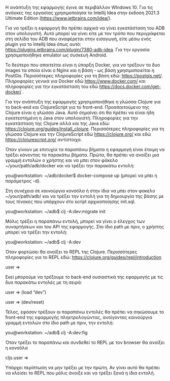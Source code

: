 Η ανάπτυξη της εφαρμογής έγινε σε περιβάλλον WIndows 10. Για τις ανάγκες της εργασίας χρησιμοποίησα το Intellij Idea στην έκδοση 2021.3 Ultimate Edition (https://www.jetbrains.com/idea/).

Για να τρέξει η εφαρμογή θα πρέπει αρχικά να γίνει εγκατάσταση του ADB στον υπολογιστή. Αυτό μπορεί να γίνει είτε με τον τρόπο που περιγράφεται στη σελίδα του ADB που αναφέρεται στην εισαγωγή, 
είτε μέσω ενός plugin για το Intellij Idea όπως αυτό: https://plugins.jetbrains.com/plugin/7380-adb-idea. Για την εργασία χρησιμοποιήθηκε emulator ως συσκευή Android.

Το δεύτερο που απαιτείται είναι η ύπαρξη Docker, για να τρέξουν τα δυο images τα οποία είναι ο Nginx και η βάση - ως βάση χρησιμοποιείται η PostGis. Περισσότερες πληροφορίες για τη βάση εδώ: https://postgis.net/.
Πληροφορίες γενικά για Docker εδώ https://www.docker.com/  και πληροφορίες για την εγκατάσταση του εδώ https://docs.docker.com/get-docker/ .

Για την ανάπτυξη της εφαρμογής χρησιμοποιήθηκε η γλώσσα Clojure για το back-end και ClojureScript για το front-end. Προαπαιτούμενο της Clojure είναι η γλώσσα Java. 
Αυτό σημαίνει ότι θα πρέπει να είναι ήδη εγκατεστημένη η Java στον υπολογιστή. Πληροφορίες για την εγκατάσταση της Clojure αλλά και της Java εδώ: https://clojure.org/guides/install_clojure. 
Περισσότερες πληροφορίες για τη γλώσσα Clojure και την ClojureScript εδώ https://clojure.org/  και εδώ https://clojurescript.org/  αντίστοιχα.

Όταν γίνουν με επιτυχία τα παραπάνω βήματα η εφαρμογή είναι έτοιμη να τρέξει κάνοντας τα παρακάτω βήματα.
Πρώτα, θα πρέπει να ανοίξει μια γραμμή εντολών ο χρήστης και να μπει στον φάκελο ~/your/path/adb/docker και να τρέξει την παρακάτω εντολή:

you@workstation: ~/adb/docker$ docker-compose up (μπορεί να μπει η παράμετρος -d).

Στη συνέχεια σε καινούργια κονσόλα ή στην ίδια να μπει στον φακελο ~/your/path/adb/ και να τρέξει την εντολή για τη δημιουργία της βάσης με τους πίνακες που υπάρχουν στο script αρχικοποίησης init.sql.

you@workstation: ~/adb$ clj -A:dev:migrate init

Μόλις τρέξει η παραπάνω εντολή, μπορεί να γίνει ο έλεγχος των συναρτήσεων και του API της εφαρμογής. Στο ίδιο path με πριν, ο χρήστης μπορεί να τρέξει την εντολή:

you@workstation: ~/adb$ clj -A:dev

Όταν φορτώσει θα ανοίξει το REPL της Clojure. Περισσότερες πληροφορίες για το REPL εδώ: https://clojure.org/guides/repl/introduction 

user =>

Εκεί μπορούμε να τρέξουμε το back-end ουσιαστικά της εφαρμογής με τις δυο παρακάτω εντολές με τη σειρά:

user => (load “dev”)
 
user => (dev/reset)

Τέλος, εφόσον τρέξουν οι παραπάνω εντολές θα πρέπει να σηκώσουμε το front-end της εφαρμογής πληκτρολογώντας, ανοίγοντας καινούργια γραμμή εντολών στο ίδιο path με πριν, την εντολή:

you@workstation: ~/adb$ clj -A:dev:fig

Όταν τρέξει το παραπάνω και συνδεθεί το REPL με τον browser θα ανοίξει η κονσόλα

cljs.user =>

Υπάρχει περίπτωση να μην τρέξει με την πρώτη. Αν γίνει αυτό θα πρέπει να κλείσει το REPL που μόλις άνοιξε και να τρέξει ξανά η ίδια εντολή.
